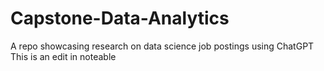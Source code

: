 # Capstone-Data-Analytics
A repo showcasing research on data science job postings using ChatGPT
This is an edit in noteable
